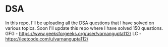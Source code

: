 # DSA

In this repo, I'll be uploading all the DSA questions that I have solved on various topics.
Soon I'll update this repo where I have solved 150 questions. 
GFG - https://www.geeksforgeeks.org/user/varnangupta112/
LC  - https://leetcode.com/u/varnangupta112/
